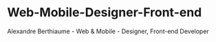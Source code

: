 # Web-Mobile-Designer-Front-end
Alexandre Berthiaume - Web &amp; Mobile - Designer, Front-end Developer
